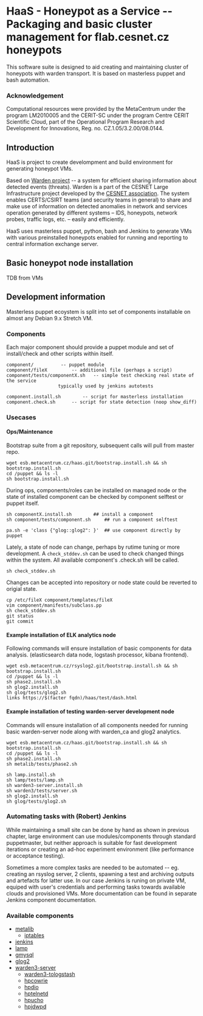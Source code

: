 # HaaS - Honeypot as a Service -- Packaging and basic cluster management for flab.cesnet.cz honeypots

This software suite is designed to aid creating and maintaining cluster of
honeypots with warden transport.  It is based on masterless puppet and bash
automation.

### Acknowledgement

Computational resources were provided by the MetaCentrum under the program
LM2010005 and the CERIT-SC under the program Centre CERIT Scientific Cloud,
part of the Operational Program Research and Development for Innovations, Reg.
no. CZ.1.05/3.2.00/08.0144.


## Introduction

HaaS is project to create develompment and build environment for generating
honeypot VMs.

Based on [Warden project](https://warden.cesnet.cz) -- a system for efficient
sharing information about detected events (threats). Warden is a part of the
CESNET Large Infrastructure project developed by the [CESNET
association](https://www.cesnet.cz). The system enables CERTS/CSIRT teams (and
security teams in general) to share and make use of information on detected
anomalies in network and services operation generated by different systems –
IDS, honeypots, network probes, traffic logs, etc. – easily and efficiently.

HaaS uses masterless puppet, python, bash and Jenkins to generate VMs with
various preinstalled honeypots enabled for running and reporting to central
information exchange server.


## Basic honeypot node installation

TDB from VMs


## Development information

Masterless puppet ecoystem is split into set of components installable on
almost any Debian 9.x Stretch VM.

### Components

Each major component should provide a puppet module and set of install/check
and other scripts within itself.

```
component/			-- puppet module
component/fileX			-- additional file (perhaps a script)
component/tests/componentX.sh	-- simple test checking real state of the service
  				   typically used by jenkins autotests

component.install.sh		-- script for masterless installation
component.check.sh		-- script for state detection (noop show_diff)
```

### Usecases

#### Ops/Maintenance

Bootstrap suite from a git repository, subsequent calls will pull from master repo.

```
wget esb.metacentrum.cz/haas.git/bootstrap.install.sh && sh bootstrap.install.sh
cd /puppet && ls -l
sh bootstrap.install.sh
```

During ops, components/roles can be installed on managed node or the state of
installed component can be checked by component selftest or puppet itself.

```
sh componentX.install.sh 		## install a component
sh component/tests/component.sh		## run a component selftest

pa.sh -e 'class {"glog::glog2": }'	## use component directly by puppet
```

Lately, a state of node can change, perhaps by rutime tuning or more
development. A `check_stddev.sh` can be used to check changed things within the
system. All available component's .check.sh will be called.

```
sh check_stddev.sh
```

Changes can be accepted into repository or node state could be reverted to origial state.

``` 
cp /etc/fileX component/templates/fileX
vim component/manifests/subclass.pp
sh check_stddev.sh
git status
git commit
```

#### Example installation of ELK analytics node

Following commands will ensure installation of basic components for data analysis.
(elasticsearch data node, logstash processor, kibana frontend).

```
wget esb.metacentrum.cz/rsyslog2.git/bootstrap.install.sh && sh bootstrap.install.sh
cd /puppet && ls -l
sh phase2.install.sh
sh glog2.install.sh
sh glog/tests/glog2.sh
links https://$(facter fqdn)/haas/test/dash.html
```
 
#### Example installation of testing warden-server development node

Commands will ensure installation of all components needed for running basic
warden-server node along with warden_ca and glog2 analytics.

```
wget esb.metacentrum.cz/haas.git/bootstrap.install.sh && sh bootstrap.install.sh
cd /puppet && ls -l
sh phase2.install.sh
sh metalib/tests/phase2.sh

sh lamp.install.sh
sh lamp/tests/lamp.sh
sh warden3-server.install.sh
sh warden3/tests/server.sh
sh glog2.install.sh
sh glog/tests/glog2.sh
```

### Automating tasks with (Robert) Jenkins

While maintaining a small site can be done by hand as shown in previous
chapter, large environment can use modules/components through standard
puppetmaster, but neither approach is suitable for fast development iterations
or creating an ad-hoc experiment environment (like performance or acceptance
testing).

Sometimes a more complex tasks are needed to be automated -- eg. creating an
rsyslog server, 2 clients, spawning a test and archiving outputs and artefacts
for latter use. In our case Jenkins is runing on private VM, equiped with
user's credentials and performing tasks towards available clouds and
provisioned VMs. More documentation can be found in separate Jenkins component
documentation.

### Available components

* [metalib](metalib/)
  * [iptables](iptables/)
* [jenkins](jenkins/)
* [lamp](lamp/)
* [gmysql](gmysql/)
* [glog2](glog2/)
* [warden3-server](warden3/)
  * [warden3-tologstash](warden3/)
  * [hpcowrie](hpcowrie/)
  * [hpdio](hpcowrie/)
  * [hptelnetd](hptelnetd/)
  * [hpucho](hpucho/)
  * [hpjdwpd](hpjdwpd/)

